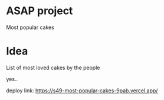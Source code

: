 # ASAP project 

Most popular cakes

# Idea

List of most loved cakes by the people

yes..

deploy link: https://s49-most-popular-cakes-9pab.vercel.app/
